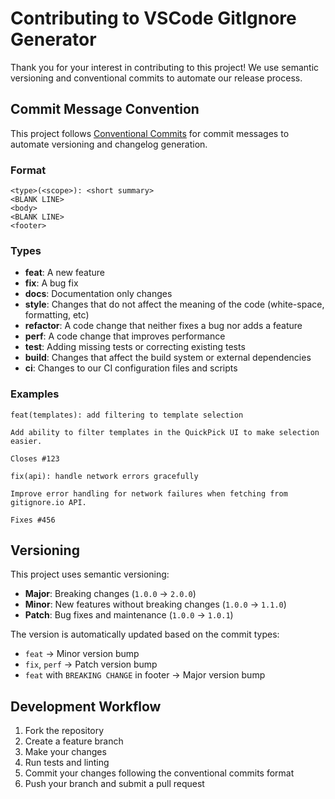 # Contributing to VSCode GitIgnore Generator

Thank you for your interest in contributing to this project! We use semantic versioning and conventional commits to automate our release process.

## Commit Message Convention

This project follows [Conventional Commits](https://www.conventionalcommits.org/) for commit messages to automate versioning and changelog generation.

### Format

```
<type>(<scope>): <short summary>
<BLANK LINE>
<body>
<BLANK LINE>
<footer>
```

### Types

- **feat**: A new feature
- **fix**: A bug fix
- **docs**: Documentation only changes
- **style**: Changes that do not affect the meaning of the code (white-space, formatting, etc)
- **refactor**: A code change that neither fixes a bug nor adds a feature
- **perf**: A code change that improves performance
- **test**: Adding missing tests or correcting existing tests
- **build**: Changes that affect the build system or external dependencies
- **ci**: Changes to our CI configuration files and scripts

### Examples

```
feat(templates): add filtering to template selection

Add ability to filter templates in the QuickPick UI to make selection easier.

Closes #123
```

```
fix(api): handle network errors gracefully

Improve error handling for network failures when fetching from gitignore.io API.

Fixes #456
```

## Versioning

This project uses semantic versioning:

- **Major**: Breaking changes (`1.0.0` → `2.0.0`)
- **Minor**: New features without breaking changes (`1.0.0` → `1.1.0`)
- **Patch**: Bug fixes and maintenance (`1.0.0` → `1.0.1`)

The version is automatically updated based on the commit types:
- `feat` → Minor version bump
- `fix`, `perf` → Patch version bump
- `feat` with `BREAKING CHANGE` in footer → Major version bump

## Development Workflow

1. Fork the repository
2. Create a feature branch
3. Make your changes
4. Run tests and linting
5. Commit your changes following the conventional commits format
6. Push your branch and submit a pull request